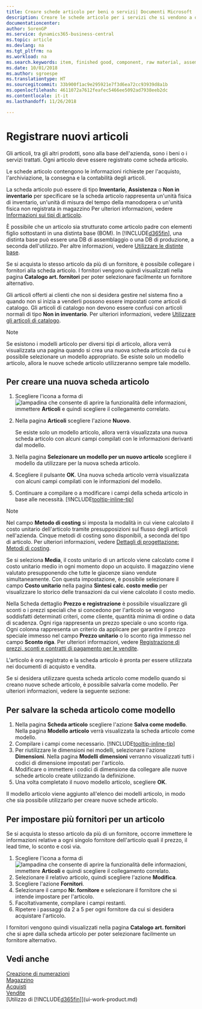 ```yaml
---
title: Creare schede articolo per beni o servizi| Documenti Microsoft
description: Creare le schede articolo per i servizi che si vendono a ora e per i prodotti fisici, ad esempio articoli di assemblaggio, prodotti finiti, componenti o materie prime, che si vendono dal magazzino.
documentationcenter: 
author: SorenGP
ms.service: dynamics365-business-central
ms.topic: article
ms.devlang: na
ms.tgt_pltfrm: na
ms.workload: na
ms.search.keywords: item, finished good, component, raw material, assembly item
ms.date: 10/01/2018
ms.author: sgroespe
ms.translationtype: HT
ms.sourcegitcommit: 33b900f1ac9e295921e7f3d6ea72cc93939d8a1b
ms.openlocfilehash: 4611072a7612feafec5466ee5092ad7938eeb2dc
ms.contentlocale: it-it
ms.lasthandoff: 11/26/2018

---
```

# <a name="register-new-items"></a>Registrare nuovi articoli
Gli articoli, tra gli altri prodotti, sono alla base dell'azienda, sono i beni o i servizi trattati. Ogni articolo deve essere registrato come scheda articolo.

Le schede articolo contengono le informazioni richieste per l'acquisto, l'archiviazione, la consegna e la contabilità degli articoli.

La scheda articolo può essere di tipo **Inventario**, **Assistenza** o **Non in inventario** per specificare se la scheda articolo rappresenta un'unità fisica di inventario, un'unità di misura del tempo della manodopera o un'unità fisica non registrata in magazzino Per ulteriori informazioni, vedere [Informazioni sui tipi di articolo](inventory-about-item-types.md).

È possibile che un articolo sia strutturato come articolo padre con elementi figlio sottostanti in una distinta base (BOM). In [!INCLUDE[d365fin](includes/d365fin_md.md)], una distinta base può essere una DB di assemblaggio o una DB di produzione, a seconda dell'utilizzo. Per altre informazioni, vedere [Utilizzare le distinte base](inventory-how-work-BOMs.md).

Se si acquista lo stesso articolo da più di un fornitore, è possibile collegare i fornitori alla scheda articolo. I fornitori vengono quindi visualizzati nella pagina **Catalogo art. fornitori** per poter selezionare facilmente un fornitore alternativo.

Gli articoli offerti ai clienti che non si desidera gestire nel sistema fino a quando non si inizia a venderli possono essere impostati come articoli di catalogo. Gli articoli di catalogo non devono essere confusi con articoli normali di tipo **Non in inventario**. Per ulteriori informazioni, vedere [Utilizzare gli articoli di catalogo](inventory-how-work-nonstock-items.md).  

> [!NOTE]  
> Se esistono i modelli articolo per diversi tipi di articolo, allora verrà visualizzata una pagina quando si crea una nuova scheda articolo da cui è possibile selezionare un modello appropriato. Se esiste solo un modello articolo, allora le nuove schede articolo utilizzeranno sempre tale modello.

## <a name="to-create-a-new-item-card"></a>Per creare una nuova scheda articolo
1. Scegliere l'icona a forma di ![lampadina che consente di aprire la funzionalità delle informazioni](media/ui-search/search_small.png "Informazioni sull'operazione che si desidera eseguire"), immettere **Articoli** e quindi scegliere il collegamento correlato.  
2. Nella pagina **Articoli** scegliere l'azione **Nuovo**.

    Se esiste solo un modello articolo, allora verrà visualizzata una nuova scheda articolo con alcuni campi compilati con le informazioni derivanti dal modello.
3. Nella pagina **Selezionare un modello per un nuovo articolo** scegliere il modello da utilizzare per la nuova scheda articolo.
4. Scegliere il pulsante **OK**. Una nuova scheda articolo verrà visualizzata con alcuni campi compilati con le informazioni del modello.
5. Continuare a compilare o a modificare i campi della scheda articolo in base alle necessità. [!INCLUDE[tooltip-inline-tip](includes/tooltip-inline-tip_md.md)]

> [!NOTE]
> Nel campo **Metodo di costing** si imposta la modalità in cui viene calcolato il costo unitario dell'articolo tramite presupposizioni sul flusso degli articoli nell'azienda. Cinque metodi di costing sono disponibili, a seconda del tipo di articolo. Per ulteriori informazioni, vedere [Dettagli di progettazione: Metodi di costing](design-details-costing-methods.md).
>
> Se si seleziona **Media**, il costo unitario di un articolo viene calcolato come il costo unitario medio in ogni momento dopo un acquisto. Il magazzino viene valutato presupponendo che tutte le giacenze siano vendute simultaneamente. Con questa impostazione, è possibile selezionare il campo **Costo unitario** nella pagina **Sintesi calc. costo medio** per visualizzare lo storico delle transazioni da cui viene calcolato il costo medio.

Nella Scheda dettaglio **Prezzo e registrazione** è possibile visualizzare gli sconti o i prezzi speciali che si concedono per l'articolo se vengono soddisfatti determinati criteri, come cliente, quantità minima di ordine o data di scadenza. Ogni riga rappresenta un prezzo speciale o uno sconto riga. Ogni colonna rappresenta un criterio da applicare per garantire il prezzo speciale immesso nel campo **Prezzo unitario** o lo sconto riga immesso nel campo **Sconto riga**. Per ulteriori informazioni, vedere [Registrazione di prezzi, sconti e contratti di pagamento per le vendite](sales-how-record-sales-price-discount-payment-agreements.md).

L'articolo è ora registrato e la scheda articolo è pronta per essere utilizzata nei documenti di acquisto e vendita.

Se si desidera utilizzare questa scheda articolo come modello quando si creano nuove schede articolo, è possibile salvarla come modello. Per ulteriori informazioni, vedere la seguente sezione:

## <a name="to-save-the-item-card-as-a-template"></a>Per salvare la scheda articolo come modello
1. Nella pagina **Scheda articolo** scegliere l'azione **Salva come modello**. Nella pagina **Modello articolo** verrà visualizzata la scheda articolo come modello.
2. Compilare i campi come necessario. [!INCLUDE[tooltip-inline-tip](includes/tooltip-inline-tip_md.md)]
3. Per riutilizzare le dimensioni nei modelli, selezionare l'azione **Dimensioni**. Nella pagina **Modelli dimensioni** verranno visualizzati tutti i codici di dimensione impostati per l'articolo.
4. Modificare o immettere i codici di dimensione da collegare alle nuove schede articolo create utilizzando la definizione.
5. Una volta completato il nuovo modello articolo, scegliere **OK**.

Il modello articolo viene aggiunto all'elenco dei modelli articolo, in modo che sia possibile utilizzarlo per creare nuove schede articolo.

## <a name="to-set-up-multiple-vendors-for-an-item"></a>Per impostare più fornitori per un articolo  
Se si acquista lo stesso articolo da più di un fornitore, occorre immettere le informazioni relative a ogni singolo fornitore dell'articolo quali il prezzo, il lead time, lo sconto e così via.  

1.  Scegliere l'icona a forma di ![lampadina che consente di aprire la funzionalità delle informazioni](media/ui-search/search_small.png "Informazioni sull'operazione che si desidera eseguire"), immettere **Articoli** e quindi scegliere il collegamento correlato.  
2.  Selezionare il relativo articolo, quindi scegliere l'azione **Modifica**.  
3.  Scegliere l'azione **Fornitori**.  
4.  Selezionare il campo **Nr. fornitore** e selezionare il fornitore che si intende impostare per l'articolo.  
5.  Facoltativamente, compilare i campi restanti.  
6.  Ripetere i passaggi da 2 a 5 per ogni fornitore da cui si desidera acquistare l'articolo.

I fornitori vengono quindi visualizzati nella pagina **Catalogo art. fornitori** che si apre dalla scheda articolo per poter selezionare facilmente un fornitore alternativo.

## <a name="see-also"></a>Vedi anche
[Creazione di numerazioni](ui-create-number-series.md)  
[Magazzino](inventory-manage-inventory.md)  
[Acquisti](purchasing-manage-purchasing.md)  
[Vendite](sales-manage-sales.md)  
[Utilizzo di [!INCLUDE[d365fin](includes/d365fin_md.md)]](ui-work-product.md)

